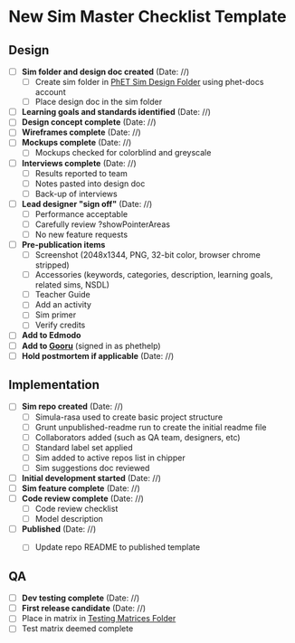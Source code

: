 # New Sim Master Checklist Template

## Design
- [ ] **Sim folder and design doc created** (Date: //) 
  - [ ] Create sim folder in [PhET Sim Design Folder](https://drive.google.com/drive/folders/0B6CMwxdP0NGYUUhvZnlCUDF0bGc) using phet-docs account
  - [ ] Place design doc in the sim folder
- [ ] **Learning goals and standards identified** (Date: //)
- [ ] **Design concept complete**  (Date: //)
- [ ] **Wireframes complete** (Date: //) 
- [ ] **Mockups complete** (Date: //) 
  - [ ] Mockups checked for colorblind and greyscale
- [ ] **Interviews complete** (Date: //) 
  - [ ] Results reported to team
  - [ ] Notes pasted into design doc
  - [ ] Back-up of interviews
- [ ] **Lead designer "sign off"** (Date: //) 
  - [ ] Performance acceptable
  - [ ] Carefully review ?showPointerAreas
  - [ ] No new feature requests
- [ ] **Pre-publication items** 
  - [ ] Screenshot (2048x1344, PNG, 32-bit color, browser chrome stripped)
  - [ ] Accessories (keywords, categories, description, learning goals, related sims, NSDL)
  - [ ] Teacher Guide
  - [ ] Add an activity
  - [ ] Sim primer
  - [ ] Verify credits
- [ ] **Add to Edmodo**
- [ ] **Add to [Gooru](http://gooru.org/PhET/content/resources)** (signed in as phethelp)
- [ ] **Hold postmortem if applicable** (Date: //) 

## Implementation
- [ ] **Sim repo created** (Date: //) 
  - [ ] Simula-rasa used to create basic project structure
  - [ ] Grunt unpublished-readme run to create the initial readme file
  - [ ] Collaborators added (such as QA team, designers, etc)
  - [ ] Standard label set applied
  - [ ] Sim added to active repos list in chipper
  - [ ] Sim suggestions doc reviewed
- [ ] **Initial development started** (Date: //)
- [ ] **Sim feature complete** (Date: //) 
- [ ] **Code review complete** (Date: //) 
  - [ ] Code review checklist
  - [ ] Model description 
- [ ] **Published** (Date: //) 
  - [ ] Update repo README to published template
 


## QA
- [ ] **Dev testing complete** (Date: //) 
- [ ] **First release candidate** (Date: //)
 - [ ] Place in matrix in [Testing Matrices Folder](https://drive.google.com/drive/folders/0B6CMwxdP0NGYbW9fTGNCODdYVjQ)
 - [ ] Test matrix deemed complete
